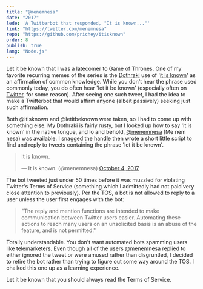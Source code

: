 ```yaml
---
title: "@menemnesa"
date: "2017"
lede: 'A Twitterbot that responded, "It is known..."'
link: "https://twitter.com/menemnesa"
repo: "https://github.com/prichey/itisknown"
order: 8
publish: true
lang: "Node.js"
---
```


Let it be known that I was a latecomer to Game of Thrones. One of my favorite recurring memes of the series is the <a href="http://gameofthrones.wikia.com/wiki/Dothraki" target="_blank">Dothraki</a> use of '<a href="https://www.youtube.com/watch?v=foqUPiwMiOM" target="_blank">it is known</a>' as an affirmation of common knowledge. While you don't hear the phrase used commonly today, you do often hear 'let it be known' (especially often on <a href="https://twitter.com/search?q=let+it+be+known" target="_blank">Twitter</a>, for some reason). After seeing one such tweet, I had the idea to make a Twitterbot that would affirm anyone (albeit passively) seeking just such affirmation.

Both @itisknown and @letitbeknown were taken, so I had to come up with something else. My Dothraki is fairly rusty, but I looked up how to say 'it is known' in the native tongue, and lo and behold, <a href="https://twitter.com/menemnesa" target="_blank">@menemnesa</a> (Me nem nesa) was available. I snagged the handle then wrote a short little script to find and reply to tweets containing the phrase 'let it be known'.

<blockquote class="twitter-tweet" data-lang="en"><p lang="en" dir="ltr">It is known.</p>&mdash; It is known. (@menemnesa) <a href="https://twitter.com/menemnesa/status/915445151786586112?ref_src=twsrc%5Etfw">October 4, 2017</a></blockquote>

The bot tweeted just under 50 times before it was muzzled for violating Twitter's Terms of Service (something which I admittedly had not paid very close attention to previously). Per the TOS, a bot is not allowed to reply to a user unless the user first engages with the bot:

> "The reply and mention functions are intended to make communication between Twitter users easier. Automating these actions to reach many users on an unsolicited basis is an abuse of the feature, and is not permitted."

Totally understandable. You don't want automated bots spamming users like telemarketers. Even though all of the users @menemnesa replied to either ignored the tweet or were amused rather than disgruntled, I decided to retire the bot rather than trying to figure out some way around the TOS. I chalked this one up as a learning experience.

Let it be known that you should always read the Terms of Service.
